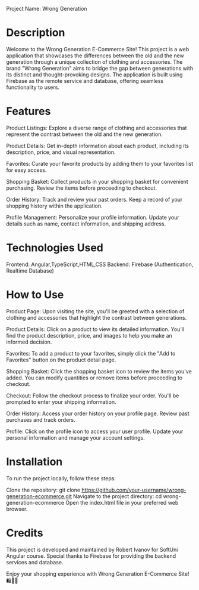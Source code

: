 Project Name: Wrong Generation 

# Description

Welcome to the Wrong Generation E-Commerce Site! This project is a web application that showcases the differences between the old and the new generation through a unique collection of clothing and accessories. The brand "Wrong Generation" aims to bridge the gap between generations with its distinct and thought-provoking designs. The application is built using Firebase as the remote service and database, offering seamless functionality to users.

# Features

Product Listings: Explore a diverse range of clothing and accessories that represent the contrast between the old and the new generation.

Product Details: Get in-depth information about each product, including its description, price, and visual representation.

Favorites: Curate your favorite products by adding them to your favorites list for easy access.

Shopping Basket: Collect products in your shopping basket for convenient purchasing. Review the items before proceeding to checkout.

Order History: Track and review your past orders. Keep a record of your shopping history within the application.

Profile Management: Personalize your profile information. Update your details such as name, contact information, and shipping address.

# Technologies Used

Frontend: Angular,TypeScript,HTML,CSS
Backend: Firebase (Authentication, Realtime Database)

# How to Use

Product Page: Upon visiting the site, you'll be greeted with a selection of clothing and accessories that highlight the contrast between generations.

Product Details: Click on a product to view its detailed information. You'll find the product description, price, and images to help you make an informed decision.

Favorites: To add a product to your favorites, simply click the "Add to Favorites" button on the product detail page.

Shopping Basket: Click the shopping basket icon to review the items you've added. You can modify quantities or remove items before proceeding to checkout.

Checkout: Follow the checkout process to finalize your order. You'll be prompted to enter your shipping information.

Order History: Access your order history on your profile page. Review past purchases and track orders.

Profile: Click on the profile icon to access your user profile. Update your personal information and manage your account settings.

# Installation
To run the project locally, follow these steps:

Clone the repository: git clone https://github.com/your-username/wrong-generation-ecommerce.git
Navigate to the project directory: cd wrong-generation-ecommerce
Open the index.html file in your preferred web browser.

# Credits
This project is developed and maintained by Robert Ivanov for SoftUni Angular course.
Special thanks to Firebase for providing the backend services and database.


Enjoy your shopping experience with Wrong Generation E-Commerce Site! 🛍️👕👖

